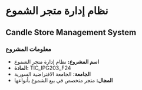 # نظام إدارة متجر الشموع
## Candle Store Management System

### معلومات المشروع
- **اسم المشروع:** نظام إدارة متجر الشموع
- **المادة:** TIC_IPG203_F24 
- **الجامعة:** الجامعة الافتراضية السورية
- **المجال:** متجر متخصص في بيع الشموع بأنواعها
